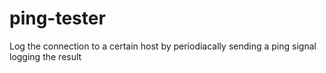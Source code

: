 # ping-tester
Log the connection to a certain host by periodiacally sending a ping signal logging the result
